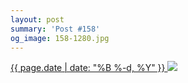 ```yaml
---
layout: post
summary: 'Post #158'
og_image: 158-1280.jpg
---
```


<p>
 <time>
  <a href="/158">
   {{ page.date | date: "%B %-d, %Y" }}
  </a>
 </time>
 <a href="/158">
  <img sizes="(min-width: 700px) 50vw, calc(100vw - 2rem)" src="{{ site.assets_url }}/158-640.jpg" srcset="{{ site.assets_url }}/158-1280.jpg 1280w, {{ site.assets_url }}/158-960.jpg 960w, {{ site.assets_url }}/158-640.jpg 640w, {{ site.assets_url }}/158-320.jpg 320w"/>
 </a>
</p>
